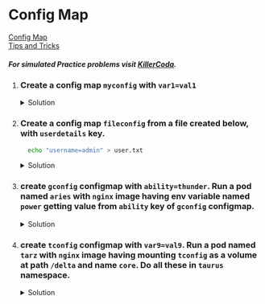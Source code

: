 # Config Map

[Config Map](https://kubernetes.io/docs/concepts/configuration/configmap/)
</br>
[Tips and Tricks](https://github.com/atul-ram/killercoda-scenarios/blob/master/tips_and_tricks.md)


##### For simulated Practice problems visit [KillerCoda](https://killercoda.com/amitk).


1. ### Create a config map `myconfig` with `var1=val1`

    <details><summary>Solution</summary>
      <p>

      ```bash
      k create configmap myconfig --from-literal=var1=val1
      ```

      </p>
    </details>

1. ### Create a config map `fileconfig` from a file created below, with `userdetails` key.
  
    ```bash
      echo "username=admin" > user.txt
    ```

    <details><summary>Solution</summary>
      <p>

      ```bash
      k create configmap fileconfig --from-file=userdetails=user.txt
      ```

      </p>
    </details>



1. ### create `gconfig` configmap with `ability=thunder`. Run a pod named `aries` with `nginx` image having env variable named `power` getting value from `ability` key of `gconfig` configmap.


    <details><summary>Solution</summary>
      <p>

      ```bash
      # create configmap
      k create configmap gconfig --from-literal=ability=thunder

      # generate pod yaml file $dr(export dr="--dry-run=client -o yaml")
      k run aries --image=nginx $dr > pod.yaml

      # modify pod.yaml
      apiVersion: v1
      kind: Pod
      metadata:
        creationTimestamp: null
        labels:
          run: aries
        name: aries
      spec:
        containers:
        - image: nginx
          name: aries
          env:
            - name: power
              valueFrom:
                configMapKeyRef:
                  name: gconfig
                  key: ability
        dnsPolicy: ClusterFirst
        restartPolicy: Always
      status: {}

      # to check the env variable
      k exec aries -ti -- env
      ```

      </p>
    </details>


1. ### create `tconfig` configmap with `var9=val9`. Run a pod named `tarz` with `nginx` image having mounting `tconfig` as a volume at path `/delta` and name `core`. Do all these in `taurus` namespace.


    <details><summary>Solution</summary>
      <p>

      ```bash
      # create the ns
      k create ns taurus
      
      # set it as default namespace
      k config set-context --current --namespace=taurus

      # create configmap
      k create configmap tconfig --from-literal=var9=val9

      # generate pod yaml file $dr(export dr="--dry-run=client -o yaml")
      k run tarz --image=nginx $dr > pod.yaml

      # modify pod.yaml
      apiVersion: v1
      kind: Pod
      metadata:
        creationTimestamp: null
        labels:
          run: tarz
        name: tarz
      spec:
        volumes:
          - name: core
            configMap:
              name: tconfig
        containers:
        - image: nginx
          name: tarz
          volumeMounts:
            - name: core
              mountPath: /delta
        dnsPolicy: ClusterFirst
        restartPolicy: Always
      status: {}
      ```

      </p>
    </details>
